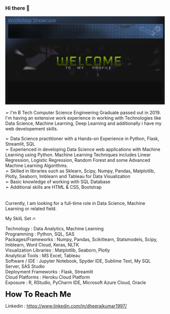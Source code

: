 ### Hi there 👋

![Alt Text](https://github.com/DheerajKumar97/DheerajKumar97/blob/master/cvr.gif)

<!--
**DheerajKumar97/DheerajKumar97** is a ✨ _special_ ✨ repository because its `README.md` (this file) appears on your GitHub profile.

Here are some ideas to get you started:

- 🔭 I’m currently working on ...
- 🌱 I’m currently learning ...
- 👯 I’m looking to collaborate on ...
- 🤔 I’m looking for help with ...
- 💬 Ask me about ...
- 📫 How to reach me: ...
- 😄 Pronouns: ...
- ⚡ Fun fact: ...
-->

➢ I'm B Tech Computer Science Engineering Graduate passed out in 2019. I'm having an extensive work experience in working with Technologies like Data Science, Machine Learning, Deep Learning and additionally i have my web developement skills.

➢ Data Science practitioner with a Hands-on Experience in Python, Flask, Streamlit, SQL
<br>
➢ Experienced in developing Data Science web applications with Machine Learning using Python. Machine Learning Techniques includes Linear Regression, Logistic Regression, Random Forest and some Advanced Machine Learning Algorithms.
<br>
➢ Skilled in libraries such as Sklearn, Scipy, Numpy, Pandas, Matplotlib, Plotly, Seaborn, Imblearn and Tableau for Data Visualization
<br>
➢ Basic knowledge of working with SQL Database
<br>
➢ Additional skills are HTML & CSS, Bootstrap 
<br><br><br>
Currently, I am looking for a full-time role in Data Science, Machine Learning or related field.

My SkilL Set 🔥


Technology                : Data Analytics, Machine Learning
<br>
Programming               : Python, SQL, SAS 
<br>
Packages/Frameworks       : Numpy, Pandas, Scikitlearn, Statsmodels, Scipy, Imblearn, Word Cloud, Keras, NLTK
<br>
Visualization Libraries   : Matplotlib, Seaborn, Plotly 
<br>
Analytical Tools          : MS Excel, Tableau 
<br>
Software / IDE            : Jupyter Notebook, Spyder IDE, Sublime Text, My SQL Server, SAS Studio 
<br>
Deployment Frameworks     : Flask, Streamlit 
<br>
Cloud Platforms           : Heroku Cloud Platform 
<br>
Exposure                  : R, RStudio, PyCharm IDE, Microsoft Azure Cloud, Oracle 
<br>
 
<html><font color="black" size="5"><b>How To Reach Me</b></font></html>

Linkedin         : https://www.linkedin.com/in/dheerajkumar1997/



